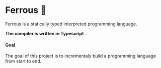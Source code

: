 # Ferrous 🧪
Ferrous is a statically typed interpreted programming language.  

**The compiler is written in Typescript**

#### Goal
The goal of this project is to incrementaly build a programming language from start to end.
